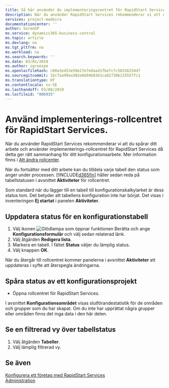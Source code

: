 ```yaml
---
title: Så här använder du implementeringscentret för RapidStart Services-roller | Microsoft Docs
description: När du använder RapidStart Services rekommenderar vi att du spårar ditt arbete och använder implementerings-rollcentret för RapidStart Services då detta ger rätt sammanhang för ditt konfigurationsarbete.
services: project-madeira
documentationcenter: ''
author: SorenGP
ms.service: dynamics365-business-central
ms.topic: article
ms.devlang: na
ms.tgt_pltfrm: na
ms.workload: na
ms.search.keywords: ''
ms.date: 03/01/2019
ms.author: sgroespe
ms.openlocfilehash: c00a3e452e59e27e7edaad1fbefcfc50316254df
ms.sourcegitcommit: 1bcfaa99ea302e6b84b8361ca02730b135557fc1
ms.translationtype: HT
ms.contentlocale: sv-SE
ms.lasthandoff: 03/08/2019
ms.locfileid: "806935"
---
```

# <a name="use-the-rapidstart-services-implementer-role-center"></a>Använd implementerings-rollcentret för RapidStart Services.
När du använder RapidStart Services rekommenderar vi att du spårar ditt arbete och använder implementerings-rollcentret för RapidStart Services då detta ger rätt sammanhang för ditt konfigurationsarbete. Mer information finns i [Att ändra rollcenter](ui-change-basic-settings.md#to-change-role-center).

När du fortsätter med ditt arbete kan du tilldela varje tabell den status som anger under processen. [!INCLUDE[d365fin](includes/d365fin_md.md)] håller sedan reda på tabellstatusen i avsnittet **Aktiviteter** för rollcentret.  

Som standard när du lägger till en tabell till konfigurationskalkylarket är dess status tom. Det betyder att tabellens konfiguration inte har börjat. Det visas i inventeringen **Ej startat** i panelen **Aktiviteter**.  

## <a name="to-update-the-status-of-a-configuration-table"></a>Uppdatera status för en konfigurationstabell  
1.  Välj ikonen ![Glödlampa som öppnar funktionen Berätta](media/ui-search/search_small.png "Berätta vad du vill göra") och ange **Konfigurationsformulär** och välj sedan relaterad länk.  
2.  Välj åtgärden **Redigera lista**.  
3.  Markera en tabell. I fältet **Status** väljer du lämplig status.  
4.  Välj knappen **OK**.  

När du återgår till rollcentret kommer panelerna i avsnittet **Aktiviteter** att uppdateras i syfte att återspegla ändringarna.  

## <a name="to-track-the-status-of-a-configuration-project"></a>Spåra status av ett konfigurationsprojekt  
- Öppna rollcentret för RapidStart Services.  

I avsnittet **Konfigurationsområdet** visas slutförandestatistik för de områden och grupper som du har skapat. Om du inte har upprättat några grupper eller områden finns det inga data i den här delen.  

## <a name="to-see-a-filtered-view-of-table-status"></a>Se en filtrerad vy över tabellstatus  
1. Välj åtgärden **Tabeller**.  
2. Välj lämplig filtrerad vy.  

## <a name="see-also"></a>Se även  
[Konfigurera ett företag med RapidStart Services](admin-set-up-a-company-with-rapidstart.md)  
[Administration](admin-setup-and-administration.md)
